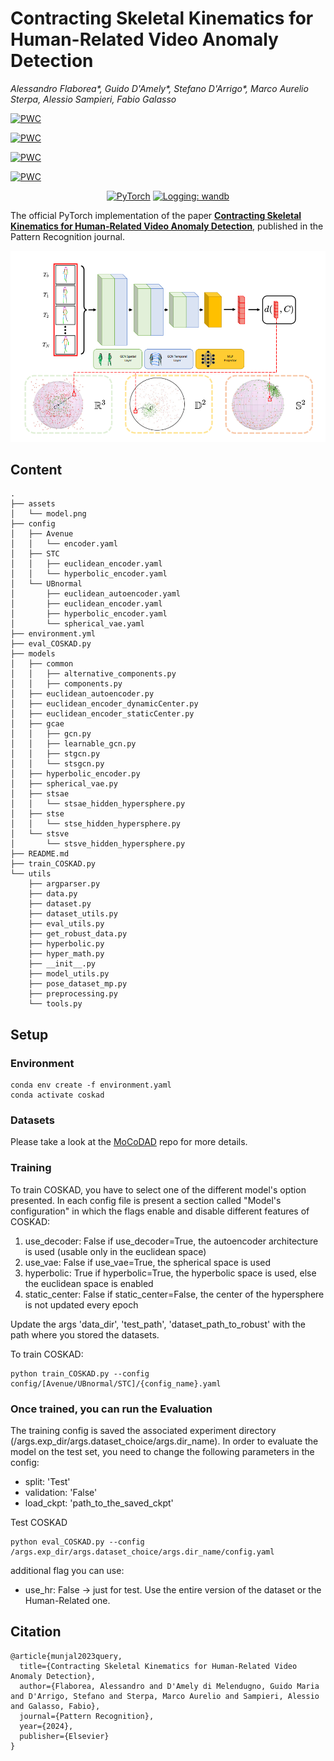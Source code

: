 # Contracting Skeletal Kinematics for Human-Related Video Anomaly Detection
_Alessandro Flaborea*, Guido D'Amely*, Stefano D'Arrigo*, Marco Aurelio Sterpa, Alessio Sampieri, Fabio Galasso_


[![PWC](https://img.shields.io/endpoint.svg?url=https://paperswithcode.com/badge/contracting-skeletal-kinematic-embeddings-for/video-anomaly-detection-on-hr-ubnormal)](https://paperswithcode.com/sota/video-anomaly-detection-on-hr-ubnormal?p=contracting-skeletal-kinematic-embeddings-for)

[![PWC](https://img.shields.io/endpoint.svg?url=https://paperswithcode.com/badge/contracting-skeletal-kinematic-embeddings-for/anomaly-detection-on-ubnormal)](https://paperswithcode.com/sota/anomaly-detection-on-ubnormal?p=contracting-skeletal-kinematic-embeddings-for)

[![PWC](https://img.shields.io/endpoint.svg?url=https://paperswithcode.com/badge/contracting-skeletal-kinematic-embeddings-for/video-anomaly-detection-on-hr-avenue)](https://paperswithcode.com/sota/video-anomaly-detection-on-hr-avenue?p=contracting-skeletal-kinematic-embeddings-for)

[![PWC](https://img.shields.io/endpoint.svg?url=https://paperswithcode.com/badge/contracting-skeletal-kinematic-embeddings-for/video-anomaly-detection-on-hr-shanghaitech)](https://paperswithcode.com/sota/video-anomaly-detection-on-hr-shanghaitech?p=contracting-skeletal-kinematic-embeddings-for)

<p align="center">
    <a href="https://pytorch.org/get-started/locally/"><img alt="PyTorch" src="https://img.shields.io/badge/pytorch-lightning-blue.svg?logo=PyTorch%20Lightning"></a>
    <a href="https://wandb.ai/site"><img alt="Logging: wandb" src="https://img.shields.io/badge/logging-wandb-yellow"></a>

</p>


The official PyTorch implementation of the paper [**Contracting Skeletal Kinematics for Human-Related Video Anomaly Detection**](https://www.sciencedirect.com/science/article/pii/S0031320324005685), published in the Pattern Recognition journal.

<!-- Visit our [**webpage**](https://www.pinlab.org/coskad) for more details. -->

![teaser](assets/model.png)

## Content
```
.
├── assets
│   └── model.png
├── config
│   ├── Avenue
│   │   └── encoder.yaml
│   ├── STC
│   │   ├── euclidean_encoder.yaml
│   │   └── hyperbolic_encoder.yaml
│   └── UBnormal
│       ├── euclidean_autoencoder.yaml
│       ├── euclidean_encoder.yaml
│       ├── hyperbolic_encoder.yaml
│       └── spherical_vae.yaml
├── environment.yml
├── eval_COSKAD.py
├── models
│   ├── common
│   │   ├── alternative_components.py
│   │   ├── components.py
│   ├── euclidean_autoencoder.py
│   ├── euclidean_encoder_dynamicCenter.py
│   ├── euclidean_encoder_staticCenter.py
│   ├── gcae
│   │   ├── gcn.py
│   │   ├── learnable_gcn.py
│   │   ├── stgcn.py
│   │   └── stsgcn.py
│   ├── hyperbolic_encoder.py
│   ├── spherical_vae.py
│   ├── stsae
│   │   └── stsae_hidden_hypersphere.py
│   ├── stse
│   │   └── stse_hidden_hypersphere.py
│   └── stsve
│       └── stsve_hidden_hypersphere.py
├── README.md
├── train_COSKAD.py
└── utils
    ├── argparser.py
    ├── data.py
    ├── dataset.py
    ├── dataset_utils.py
    ├── eval_utils.py
    ├── get_robust_data.py
    ├── hyperbolic.py
    ├── hyper_math.py
    ├── __init__.py
    ├── model_utils.py
    ├── pose_dataset_mp.py
    ├── preprocessing.py
    └── tools.py

```

## Setup
### Environment
```
conda env create -f environment.yaml
conda activate coskad
```

### Datasets
Please take a look at the [MoCoDAD](https://github.com/aleflabo/MoCoDAD) repo for more details.

### **Training** 

To train COSKAD, you have to select one of the different model's option presented. 
In each config file is present a section called "Model's configuration" in which the flags enable and disable different features of COSKAD:

1. use_decoder: False   if use_decoder=True, the autoencoder architecture is used (usable only in the euclidean space)
2. use_vae: False   if use_vae=True, the spherical space is used
3. hyperbolic: True     if hyperbolic=True, the hyperbolic space is used, else the euclidean space is enabled
4. static_center: False     if static_center=False, the center of the hypersphere is not updated every epoch

Update the args 'data_dir', 'test_path', 'dataset_path_to_robust' with the path where you stored the datasets.  

To train COSKAD:
```
python train_COSKAD.py --config config/[Avenue/UBnormal/STC]/{config_name}.yaml
```


### Once trained, you can run the **Evaluation**

The training config is saved the associated experiment directory (/args.exp_dir/args.dataset_choice/args.dir_name). 
In order to evaluate the model on the test set, you need to change the following parameters in the config:

- split: 'Test'
- validation: 'False'
- load_ckpt: 'path_to_the_saved_ckpt'

Test COSKAD
```
python eval_COSKAD.py --config /args.exp_dir/args.dataset_choice/args.dir_name/config.yaml
```
additional flag you can use:
- use_hr: False -> just for test. Use the entire version of the dataset or the Human-Related one.


## Citation
```
@article{munjal2023query,
  title={Contracting Skeletal Kinematics for Human-Related Video Anomaly Detection},
  author={Flaborea, Alessandro and D'Amely di Melendugno, Guido Maria and D'Arrigo, Stefano and Sterpa, Marco Aurelio and Sampieri, Alessio and Galasso, Fabio},
  journal={Pattern Recognition},
  year={2024},
  publisher={Elsevier}
}
```


